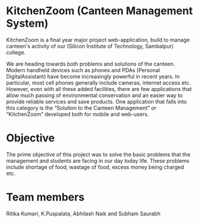# KitchenZoom (Canteen Management System)
KitchenZoom is a final year major project web-application, build to manage canteen's activity of our (Silicon Institute of Technology, Sambalpur) college.

We are heading towards both problems and solutions of the canteen. Modern handheld devices such as phones and PDAs (Personal DigitalAssistant) have become increasingly powerful in recent years. In particular, most cell phones generally include cameras, internet access etc. However, even with all these added facilities, there are few applications that allow much passing of environmental conservation and an easier way to provide reliable services and save products. One application that falls into this category is the “Solution to the Canteen Management” or “KitchenZoom” developed both for mobile and web-users. 

# Objective
The prime objective of this project was to solve the basic problems that the management and students are facing in our day today life. These problems include shortage of food, wastage of food, excess money being charged etc.

# Team members
Ritika Kumari, K.Puspalata, Abhilash Naik and Subham Saurabh
